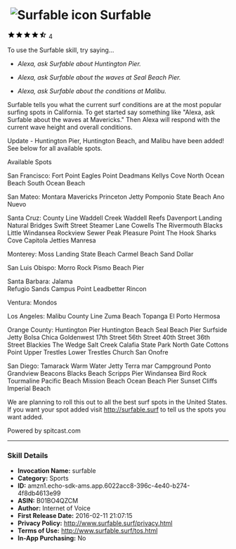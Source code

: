 # &nbsp;<img src="https://github.com/dale3h/alexa-skills-list/raw/master/skills/surfable/B01BO4QZCM/app_icon" alt="Surfable icon" width="36"> Surfable
![4.5 stars](../../../images/ic_star_black_18dp_1x.png)![4.5 stars](../../../images/ic_star_black_18dp_1x.png)![4.5 stars](../../../images/ic_star_black_18dp_1x.png)![4.5 stars](../../../images/ic_star_black_18dp_1x.png)![4.5 stars](../../../images/ic_star_half_black_18dp_1x.png) 4

To use the Surfable skill, try saying...

* *Alexa, ask Surfable about Huntington Pier.*

* *Alexa, ask Surfable about the waves at Seal Beach Pier.*

* *Alexa, ask Surfable about the conditions at Malibu.*

Surfable tells you what the current surf conditions are at the most popular surfing spots in California. To get started say something like "Alexa, ask Surfable about the waves at Mavericks." Then Alexa will respond with the current wave height and overall conditions.

Update - Huntington Pier, Huntington Beach, and Malibu have been added! See below for all available spots.

Available Spots

San Francisco:
	Fort Point
        Eagles Point
        Deadmans
        Kellys Cove
        North Ocean Beach
        South Ocean Beach

San Mateo:
        Montara 
        Mavericks
        Princeton Jetty
        Pomponio State Beach
        Ano Nuevo

Santa Cruz:
       	County Line 
        Waddell Creek
        Waddell Reefs 
        Davenport Landing
        Natural Bridges 
        Swift Street 
        Steamer Lane
	Cowells
        The Rivermouth 
        Blacks
        Little Windansea 
        Rockview 
        Sewer Peak 
        Pleasure Point
        The Hook
        Sharks Cove 
        Capitola Jetties 
        Manresa

Monterey:
        Moss Landing State Beach 
        Carmel Beach
        Sand Dollar 

San Luis Obispo:
        Morro Rock
        Pismo Beach Pier 

Santa Barbara:
        Jalama  
        Refugio
        Sands
        Campus Point 
        Leadbetter 
        Rincon

Ventura:
        Mondos

Los Angeles:
        Malibu
        County Line
        Zuma Beach
        Topanga
        El Porto
        Hermosa

Orange County:
        Huntington Pier
        Huntington Beach
        Seal Beach Pier
        Surfside Jetty 
        Bolsa Chica 
        Goldenwest 
        17th Street
        56th Street 
        40th Street
        36th Street 
        Blackies
        The Wedge 
        Salt Creek
        Calafia 
        State Park
        North Gate
        Cottons Point 
        Upper Trestles 
        Lower Trestles 
        Church 
        San Onofre

San Diego:
        Tamarack 
        Warm Water Jetty 
        Terra mar 
        Campground 
        Ponto
        Grandview
        Beacons
        Blacks Beach 
        Scripps Pier
        Windansea
        Bird Rock 
        Tourmaline 
        Pacific Beach 
        Mission Beach
        Ocean Beach Pier
        Sunset Cliffs 
        Imperial Beach

We are planning to roll this out to all the best surf spots in the United States. If you want your spot added visit http://surfable.surf to tell us the spots you want added.

Powered by spitcast.com

***

### Skill Details

* **Invocation Name:** surfable
* **Category:** Sports
* **ID:** amzn1.echo-sdk-ams.app.6022acc8-396c-4e40-b274-4f8db4613e99
* **ASIN:** B01BO4QZCM
* **Author:** Internet of Voice
* **First Release Date:** 2016-02-11 21:07:15
* **Privacy Policy:** http://www.surfable.surf/privacy.html
* **Terms of Use:** http://www.surfable.surf/tos.html
* **In-App Purchasing:** No
